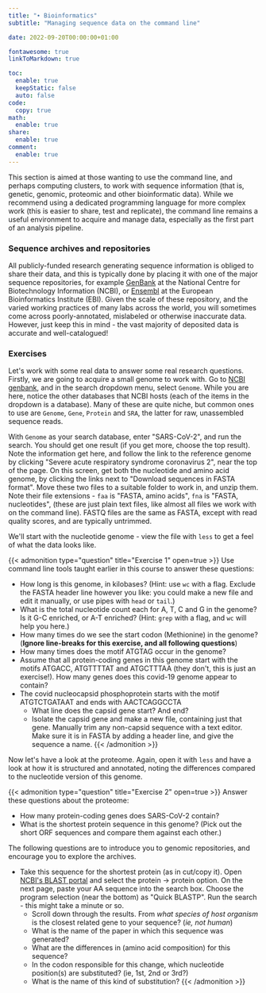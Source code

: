 ```yaml
---
title: "∙ Bioinformatics"
subtitle: "Managing sequence data on the command line"

date: 2022-09-20T00:00:00+01:00

fontawesome: true
linkToMarkdown: true

toc:
  enable: true
  keepStatic: false
  auto: false
code:
  copy: true
math:
  enable: true
share:
  enable: true
comment:
  enable: true
---
```


This section is aimed at those wanting to use the command line, and perhaps computing clusters, to work with sequence information (that is, genetic, genomic, proteomic and other bioinformatic data). While we recommend using a dedicated programming language for more complex work (this is easier to share, test and replicate), the command line remains a useful environment to acquire and manage data, especially as the first part of an analysis pipeline.

### Sequence archives and repositories
All publicly-funded research generating sequence information is obliged to share their data, and this is typically done by placing it with one of the major sequence repositories, for example [GenBank](https://www.ncbi.nlm.nih.gov/genbank/) at the National Centre for Biotechnology Information (NCBI), or [Ensembl](https://www.ensembl.org/index.html) at the European Bioinformatics Institute (EBI). Given the scale of these repository, and the varied working practices of many labs across the world, you will sometimes come across poorly-annotated, mislabeled or otherwise inaccurate data. However, just keep this in mind - the vast majority of deposited data is accurate and well-catalogued!

### Exercises
Let's work with some real data to answer some real research questions. Firstly, we are going to acquire a small genome to work with. Go to [NCBI genbank](https://www.ncbi.nlm.nih.gov/genbank/), and in the search dropdown menu, select `Genome`. While you are here, notice the other databases that NCBI hosts (each of the items in the dropdown is a database). Many of these are quite niche, but common ones to use are `Genome`, `Gene`, `Protein` and `SRA`, the latter for raw, unassembled sequence reads.

With `Genome` as your search database, enter "SARS-CoV-2", and run the search. You should get one result (if you get more, choose the top result). Note the information get here, and follow the link to the reference genome by clicking "Severe acute respiratory syndrome coronavirus 2", near the top of the page. On this screen, get both the nucleotide and amino acid genome, by clicking the links next to "Download sequences in FASTA format". Move these two files to a suitable folder to work in, and unzip them. Note their file extensions - `faa` is "FASTA, amino acids", `fna` is "FASTA, nucleotides", (these are just plain text files, like almost all files we work with on the command line). FASTQ files are the same as FASTA, except with read quality scores, and are typically untrimmed.

We'll start with the nucleotide genome - view the file with `less` to get a feel of what the data looks like.

{{< admonition type="question" title="Exercise 1" open=true >}}
Use command line tools taught earlier in this course to answer these questions:
- How long is this genome, in kilobases? (Hint: use `wc` with a flag. Exclude the FASTA header line however you like: you could make a new file and edit it manually, or use pipes with `head` or `tail`.)
- What is the total nucleotide count each for A, T, C and G in the genome? Is it G-C enriched, or A-T enriched? (Hint: `grep` with a flag, and `wc` will help you here.)
- How many times do we see the start codon (Methionine) in the genome?  (**Ignore line-breaks for this exercise, and all following questions**)
- How many times does the motif ATGTAG occur in the genome?
- Assume that all protein-coding genes in this genome start with the motifs ATGACC, ATGTTTTAT and ATGCTTTAA (they don't, this is just an exercise!). How many genes does this covid-19 genome appear to contain?
- The covid nucleocapsid phosphoprotein starts with the motif ATGTCTGATAAT and ends with AACTCAGGCCTA
  - What line does the capsid gene start? And end?
  - Isolate the capsid gene and make a new file, containing just that gene. Manually trim any non-capsid sequence with a text editor. Make sure it is in FASTA by adding a header line, and give the sequence a name.
{{< /admonition >}}

Now let's have a look at the proteome. Again, open it with `less` and have a look at how it is structured and annotated, noting the differences compared to the nucleotide version of this genome.

{{< admonition type="question" title="Exercise 2" open=true >}}
Answer these questions about the proteome:
- How many protein-coding genes does SARS-CoV-2 contain?
- What is the shortest protein sequence in this genome? (Pick out the short ORF sequences and compare them against each other.)

The following questions are to introduce you to genomic repositories, and encourage you to explore the archives.
- Take this sequence for the shortest protein (as in cut/copy it). Open [NCBI's BLAST portal](https://blast.ncbi.nlm.nih.gov/Blast.cgi) and select the protein -> protein option. On the next page, paste your AA sequence into the search box. Choose the program selection (near the bottom) as "Quick BLASTP". Run the search - this might take a minute or so.
  - Scroll down through the results. From *what species of host organism* is the closest related gene to your sequence? (*ie, not human*)
  - What is the name of the paper in which this sequence was generated?
  - What are the differences in (amino acid composition) for this sequence?
  - In the codon responsible for this change, which nucleotide position(s) are substituted? (ie, 1st, 2nd or 3rd?)
  - What is the name of this kind of substitution?
{{< /admonition >}}


